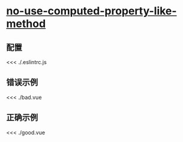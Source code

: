 
# [no-use-computed-property-like-method](https://eslint.vuejs.org/rules/no-use-computed-property-like-method.html)

## 配置

<<< ./.eslintrc.js

## 错误示例

<<< ./bad.vue

## 正确示例

<<< ./good.vue
        